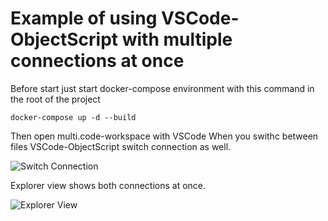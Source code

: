 # Example of using VSCode-ObjectScript with multiple connections at once

Before start just start docker-compose environment with this command in the root of the project

```SHELL
docker-compose up -d --build
```

Then open multi.code-workspace with VSCode
When you swithc between files VSCode-ObjectScript switch connection as well.

![Switch Connection](https://raw.githubusercontent.com/caretdev/vscode-multi-connection/master/images/switch.gif)

Explorer view shows both connections at once.

![Explorer View](https://raw.githubusercontent.com/caretdev/vscode-multi-connection/master/images/explorer.png)
